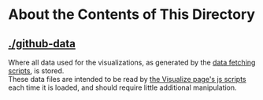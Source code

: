# About the Contents of This Directory

## [./github-data][data dir]

Where all data used for the visualizations, as generated by the [data fetching scripts][scripts dir], is stored.  
These data files are intended to be read by [the Visualize page's js scripts][js dir] each time it is loaded, and should require little additional manipulation.

[data dir]: ./github-data
[scripts dir]: ../_visualize/scripts
[js dir]: ../js/visualize
